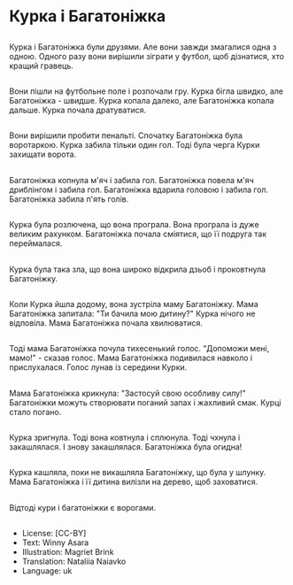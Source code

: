 # Курка і Багатоніжка

##
Курка і Багатоніжка були друзями. Але вони завжди змагалися одна з одною. Одного разу вони вирішили зіграти у футбол, щоб дізнатися, хто  кращий гравець.

##
Вони пішли на футбольне поле і розпочали гру. Курка бігла швидко, але Багатоніжка - швидше. Курка копала далеко, але Багатоніжка копала дальше. Курка почала дратуватися.

##
Вони вирішили пробити пенальті. Спочатку Багатоніжка була воротаркою. Курка забила тільки один гол. Тоді була черга Курки захищати ворота.

##
Багатоніжка копнула м'яч і забила гол. Багатоніжка повела м'яч дриблінгом і забила гол. Багатоніжка вдарила головою і забила гол. Багатоніжка забила п'ять голів.

##
Курка була розлючена, що вона програла. Вона програла із дуже великим рахунком. Багатоніжка почала сміятися, що її подруга так переймалася.

##
Курка була така зла, що вона широко відкрила дзьоб і проковтнула Багатоніжку.

##
Коли Курка йшла додому, вона зустріла маму Багатоніжку. Мама Багатоніжка запитала: "Ти бачила мою дитину?" Курка нічого не відповіла. Мама Багатоніжка почала хвилюватися.

##
Тоді мама Багатоніжка почула тихесенький голос. "Допоможи мені, мамо!" - сказав голос. Мама Багатоніжка подивилася навколо і прислухалася. Голос лунав із середини Курки.

##
Мама Багатоніжка крикнула: "Застосуй свою особливу силу!" Багатоніжки можуть створювати поганий запах і жахливий смак. Курці стало погано.

##
Курка зригнула. Тоді вона ковтнула і сплюнула. Тоді чхнула і закашлялася. І знову закашлялася. Багатоніжка була огидна!

##
Курка кашляла, поки не викашляла Багатоніжку, що була у шлунку. Мама Багатоніжка і її дитина вилізли на дерево, щоб заховатися.

##
Відтоді кури і багатоніжки є ворогами.

##
* License: [CC-BY]
* Text: Winny Asara
* Illustration: Magriet Brink
* Translation: Nataliia Naiavko
* Language: uk
